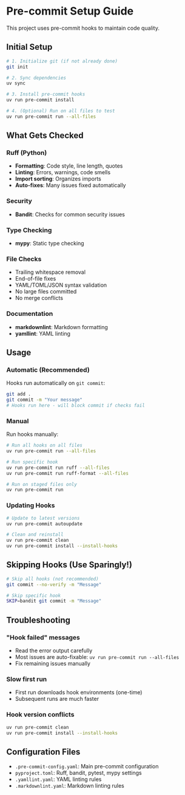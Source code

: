 # Pre-commit Setup Guide

This project uses pre-commit hooks to maintain code quality.

## Initial Setup

```bash
# 1. Initialize git (if not already done)
git init

# 2. Sync dependencies
uv sync

# 3. Install pre-commit hooks
uv run pre-commit install

# 4. (Optional) Run on all files to test
uv run pre-commit run --all-files
```

## What Gets Checked

### Ruff (Python)

- **Formatting**: Code style, line length, quotes
- **Linting**: Errors, warnings, code smells
- **Import sorting**: Organizes imports
- **Auto-fixes**: Many issues fixed automatically

### Security

- **Bandit**: Checks for common security issues

### Type Checking

- **mypy**: Static type checking

### File Checks

- Trailing whitespace removal
- End-of-file fixes
- YAML/TOML/JSON syntax validation
- No large files committed
- No merge conflicts

### Documentation

- **markdownlint**: Markdown formatting
- **yamllint**: YAML linting

## Usage

### Automatic (Recommended)

Hooks run automatically on `git commit`:

```bash
git add .
git commit -m "Your message"
# Hooks run here - will block commit if checks fail
```

### Manual

Run hooks manually:

```bash
# Run all hooks on all files
uv run pre-commit run --all-files

# Run specific hook
uv run pre-commit run ruff --all-files
uv run pre-commit run ruff-format --all-files

# Run on staged files only
uv run pre-commit run
```

### Updating Hooks

```bash
# Update to latest versions
uv run pre-commit autoupdate

# Clean and reinstall
uv run pre-commit clean
uv run pre-commit install --install-hooks
```

## Skipping Hooks (Use Sparingly!)

```bash
# Skip all hooks (not recommended)
git commit --no-verify -m "Message"

# Skip specific hook
SKIP=bandit git commit -m "Message"
```

## Troubleshooting

### "Hook failed" messages

- Read the error output carefully
- Most issues are auto-fixable: `uv run pre-commit run --all-files`
- Fix remaining issues manually

### Slow first run

- First run downloads hook environments (one-time)
- Subsequent runs are much faster

### Hook version conflicts

```bash
uv run pre-commit clean
uv run pre-commit install --install-hooks
```

## Configuration Files

- `.pre-commit-config.yaml`: Main pre-commit configuration
- `pyproject.toml`: Ruff, bandit, pytest, mypy settings
- `.yamllint.yaml`: YAML linting rules
- `.markdownlint.yaml`: Markdown linting rules
